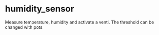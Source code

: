 # humidity_sensor
Measure temperature, humidity and activate a venti. The threshold can be changed with pots

